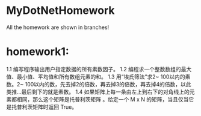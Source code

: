 # MyDotNetHomework

All the homework are shown in branches!
# homework1:
1.1 编写程序输出用户指定数据的所有素数因子。
1.2 编程求一个整数数组的最大值、最小值、平均值和所有数组元素的和。
1.3 用“埃氏筛法”求2~ 100以内的素数。2~ 100以内的数，先去掉2的倍数，再去掉3的倍数，再去掉4的倍数，以此类推...最后剩下的就是素数。
1.4 如果矩阵上每一条由左上到右下的对角线上的元素都相同，那么这个矩阵是托普利茨矩阵 。给定一个 M x N 的矩阵，当且仅当它是托普利茨矩阵时返回 True。
